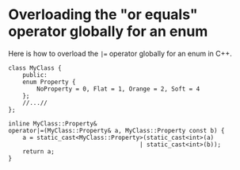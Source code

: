 # Overloading the "or equals" operator globally for an enum

Here is how to overload the `|=` operator globally for an enum in C++.

    class MyClass {
        public:
        enum Property {
            NoProperty = 0, Flat = 1, Orange = 2, Soft = 4
        };
        //...//
    };
    
    inline MyClass::Property&
    operator|=(MyClass::Property& a, MyClass::Property const b) {
        a = static_cast<MyClass::Property>(static_cast<int>(a)
                                         | static_cast<int>(b));
        return a;
    }
